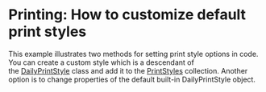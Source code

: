 # Printing: How to customize default print styles


This example illustrates two methods for setting print style options in code. You can create a custom style which is a descendant of the <a href="http://help.devexpress.com/#WindowsForms/clsDevExpressXtraSchedulerPrintingDailyPrintStyletopic">DailyPrintStyle</a> class and add it to the <a href="http://help.devexpress.com/#WindowsForms/DevExpressXtraSchedulerSchedulerControl_PrintStylestopic">PrintStyles</a> collection. Another option is to change properties of the default built-in DailyPrintStyle object.

<br/>


